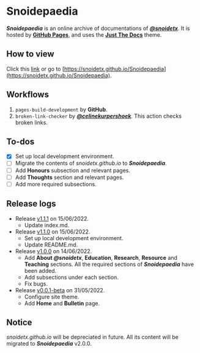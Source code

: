 # Snoidepaedia

***Snoidepaedia*** is an online archive of documentations of [***@snoidetx***](https://github.com/snoidetx). It is hosted by [**GitHub Pages**](https://pages.github.com/), and uses the [**Just The Docs**](https://github.com/just-the-docs/just-the-docs) theme.

## How to view

Click this [link](https://snoidetx.github.io/Snoidepaedia) or go to [https://snoidetx.github.io/Snoidepaedia](https://snoidetx.github.io/Snoidepaedia).

## Workflows

1. `pages-build-development` by **GitHub**.
2. `broken-link-checker` by [***@celinekurpershoek***](https://github.com/celinekurpershoek/link-checker). This action checks broken links.

## To-dos
- [x] Set up local development environment.
- [ ] Migrate the contents of *snoidetx.github.io* to ***Snoidepaedia***.
- [ ] Add **Honours** subsection and relevant pages.
- [ ] Add **Thoughts** section and relevant pages.
- [ ] Add more required subsections. 

## Release logs
- Release [v1.1.1](https://github.com/snoidetx/Snoidepaedia/releases/tag/v1.1.1) on 15/06/2022.
  - Update index.md.
- Release [v1.1.0](https://github.com/snoidetx/Snoidepaedia/releases/tag/v1.0.0) on 15/06/2022.
  - Set up local development environment.
  - Update README.md.
- Release [v1.0.0](https://github.com/snoidetx/Snoidepaedia/releases/tag/v1.0.0) on 14/06/2022.
  - Add **About *@snoidetx***, **Education**, **Research**, **Resource** and **Teaching** sections. All the required sections of ***Snoidepaedia*** have been added.
  - Add subsections under each section.
  - Fix bugs.
- Release [v0.0.1-beta](https://github.com/snoidetx/Snoidepaedia/releases/tag/v0.0.1-beta) on 31/05/2022.
  - Configure site theme.
  - Add **Home** and **Bulletin** page.

## Notice

*snoidetx.github.io* will be depreciated in future. All its content will be migrated to ***Snoidepaedia*** v2.0.0.
